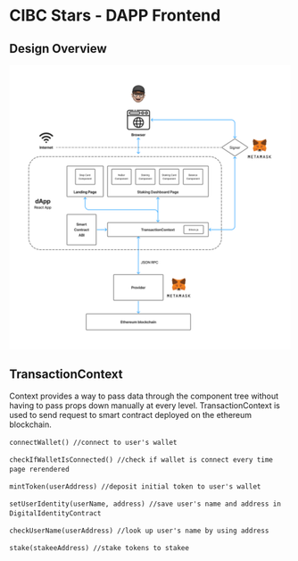 # CIBC Stars - DAPP Frontend


## Design Overview
![](./assets/fe-overview.png)


## TransactionContext
Context provides a way to pass data through the component tree without having to pass props down manually at every level.
TransactionContext is used to send request to smart contract deployed on the ethereum blockchain.

`connectWallet() //connect to user's wallet`

`checkIfWalletIsConnected() //check if wallet is connect every time page rerendered`

`mintToken(userAddress) //deposit initial token to user's wallet`

`setUserIdentity(userName, address) //save user's name and address in DigitalIdentityContract`

`checkUserName(userAddress) //look up user's name by using address`

`stake(stakeeAddress) //stake tokens to stakee`
  